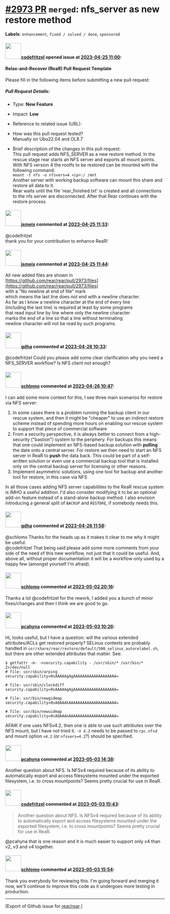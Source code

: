 [\#2973 PR](https://github.com/rear/rear/pull/2973) `merged`: nfs\_server as new restore method
===============================================================================================

**Labels**: `enhancement`, `fixed / solved / done`, `sponsored`

#### <img src="https://avatars.githubusercontent.com/u/118316875?v=4" width="50">[codefritzel](https://github.com/codefritzel) opened issue at [2023-04-25 11:00](https://github.com/rear/rear/pull/2973):

#### Relax-and-Recover (ReaR) Pull Request Template

Please fill in the following items before submitting a new pull request:

##### Pull Request Details:

-   Type: **New Feature**

-   Impact: **Low**

-   Reference to related issue (URL):

-   How was this pull request tested?  
    Manually on Ubu22.04 and OL8.7

-   Brief description of the changes in this pull request:  
    This pull request adds NFS\_SERVER as a new restore method. In the
    rescue stage rear starts an NFS server and exports all mount points.
    With NFS version 4 the rootfs to be restored can be mounted with the
    following command:  
    `mount -t nfs -o nfsvers=4 <ip>:/ /mnt`  
    Another server with working backup software can mount this share and
    restore all data to it.  
    Rear waits until the file 'rear\_finished.txt' is created and all
    connections to the nfs server are disconnected. After that Rear
    continues with the restore process

#### <img src="https://avatars.githubusercontent.com/u/1788608?u=925fc54e2ce01551392622446ece427f51e2f0ce&v=4" width="50">[jsmeix](https://github.com/jsmeix) commented at [2023-04-25 11:33](https://github.com/rear/rear/pull/2973#issuecomment-1521636080):

@codefritzel  
thank you for your contribution to enhance ReaR!

#### <img src="https://avatars.githubusercontent.com/u/1788608?u=925fc54e2ce01551392622446ece427f51e2f0ce&v=4" width="50">[jsmeix](https://github.com/jsmeix) commented at [2023-04-25 11:44](https://github.com/rear/rear/pull/2973#issuecomment-1521648590):

All new added files are shown in  
[https://github.com/rear/rear/pull/2973/files](https://github.com/rear/rear/pull/2973/files)  
with a "No newline at end of file" mark  
which means the last line does not end with a newline character.  
As far as I know a newline character at the end of every line  
(including the last line) is required at least by some programs  
that read input line by line where only the newline character  
marks the end of a line so that a line without terminating  
newline character will not be read by such programs.

#### <img src="https://avatars.githubusercontent.com/u/888633?u=cdaeb31efcc0048d3619651aa18dd4b76e636b21&v=4" width="50">[gdha](https://github.com/gdha) commented at [2023-04-26 10:33](https://github.com/rear/rear/pull/2973#issuecomment-1523194991):

@codefritzel Could you please add some clear clarification why you need
a NFS\_SERVER workflow? Is NFS client not enough?

#### <img src="https://avatars.githubusercontent.com/u/101384?v=4" width="50">[schlomo](https://github.com/schlomo) commented at [2023-04-26 10:47](https://github.com/rear/rear/pull/2973#issuecomment-1523211327):

I can add some more context for this, I see three main scenarios for
restore via NFS server:

1.  In some cases there is a problem running the backup client in our
    rescue system, and then it might be "cheaper" to use an indirect
    restore scheme instead of spending more hours on enabling our rescue
    system to support that piece of commercial software
2.  From a security perspective, it is always better to connect from a
    high-security ("bastion") system to the periphery. For backups this
    means that one could implement an NFS-based backup solution with
    **pulling** the date onto a central server. For restore we then need
    to start an NFS server in ReaR to **push** the data back. This could
    be part of a self-written solution or even use a commercial backup
    tool that is installed only on the central backup server for
    licensing or other reasons.
3.  Implement asymmetric solutions, using one tool for backup and
    another tool for restore, in this case via NFS

In all those cases adding NFS server capabilities to the ReaR rescue
system is IMHO a useful addition. I'd also consider modifying it to be
an optional add-on feature instead of a stand-alone backup method. I
also envision introducing a general split of `BACKUP` and `RESTORE`, if
somebody needs this.

#### <img src="https://avatars.githubusercontent.com/u/888633?u=cdaeb31efcc0048d3619651aa18dd4b76e636b21&v=4" width="50">[gdha](https://github.com/gdha) commented at [2023-04-26 11:58](https://github.com/rear/rear/pull/2973#issuecomment-1523295046):

@schlomo Thanks for the heads up as it makes it clear to me why it might
be useful.  
@codefritzel That being said please add some more comments from your
side of the need of this new workflow, not just that it could be useful.
And, above all, without proper documentation it will be a workflow only
used by a happy few (amongst yourself I'm afraid).

#### <img src="https://avatars.githubusercontent.com/u/101384?v=4" width="50">[schlomo](https://github.com/schlomo) commented at [2023-05-02 20:16](https://github.com/rear/rear/pull/2973#issuecomment-1532091568):

Thanks a lot @codefritzel for the rework, I added you a bunch of minor
fixes/changes and then I think we are good to go.

#### <img src="https://avatars.githubusercontent.com/u/26300485?u=9105d243bc9f7ade463a3e52e8dd13fa67837158&v=4" width="50">[pcahyna](https://github.com/pcahyna) commented at [2023-05-03 10:26](https://github.com/rear/rear/pull/2973#issuecomment-1532787004):

Hi, looks useful, but I have a question: will the various extended
attributes/ACLs get restored properly? SELinux contexts are probably
handled in `usr/share/rear/restore/default/500_selinux_autorelabel.sh`,
but there are other extended attributes that matter. See:

    $ getfattr -m- -nsecurity.capability - /usr/sbin/* /usr/bin/* 2>/dev/null
    # file: usr/sbin/arping
    security.capability=0sAAAAAgAgAAAAAAAAAAAAAAAAAAA=

    # file: usr/sbin/clockdiff
    security.capability=0sAAAAAgAgAAAAAAAAAAAAAAAAAAA=

    # file: usr/bin/newgidmap
    security.capability=0sAQAAAkAAAAAAAAAAAAAAAAAAAAA=

    # file: usr/bin/newuidmap
    security.capability=0sAQAAAoAAAAAAAAAAAAAAAAAAAAA=

AFAIK if one uses NFSv4.2, then one is able to use such attributes over
the NFS mount, but I have not tried it. `-V 4.2` needs to be passed to
`rpc.nfsd` and mount option `v4.2` (or `nfsvers=4.2`?) should be
specified.

#### <img src="https://avatars.githubusercontent.com/u/26300485?u=9105d243bc9f7ade463a3e52e8dd13fa67837158&v=4" width="50">[pcahyna](https://github.com/pcahyna) commented at [2023-05-03 14:38](https://github.com/rear/rear/pull/2973#issuecomment-1533143851):

Another question about NFS. Is NFSv4 required because of its ability to
automatically export and access filesystems mounted under the exported
filesystem, i.e. to cross mountpoints? Seems pretty crucial for use in
ReaR.

#### <img src="https://avatars.githubusercontent.com/u/118316875?v=4" width="50">[codefritzel](https://github.com/codefritzel) commented at [2023-05-03 15:43](https://github.com/rear/rear/pull/2973#issuecomment-1533273560):

> Another question about NFS. Is NFSv4 required because of its ability
> to automatically export and access filesystems mounted under the
> exported filesystem, i.e. to cross mountpoints? Seems pretty crucial
> for use in ReaR.

@pcahyna that is one reason and it is much easier to support only v4
than v2, v3 and v4 together.

#### <img src="https://avatars.githubusercontent.com/u/101384?v=4" width="50">[schlomo](https://github.com/schlomo) commented at [2023-05-03 15:54](https://github.com/rear/rear/pull/2973#issuecomment-1533290830):

Thank you everybody for reviewing this. I'm going forward and merging it
now, we'll continue to improve this code as it undergoes more testing in
production.

------------------------------------------------------------------------

\[Export of Github issue for
[rear/rear](https://github.com/rear/rear).\]
